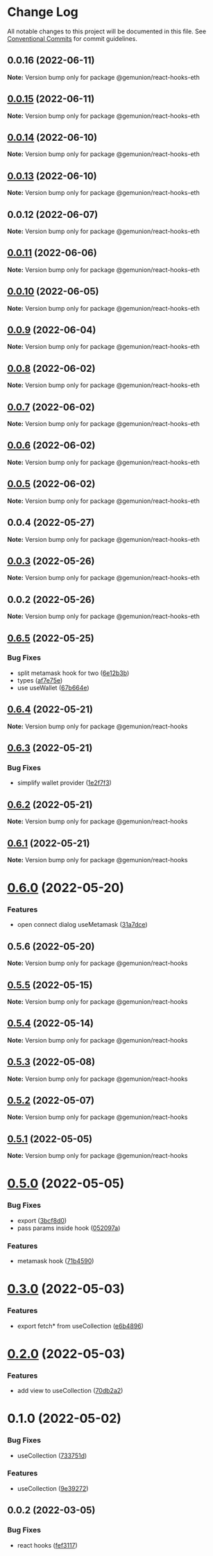 # Change Log

All notable changes to this project will be documented in this file.
See [Conventional Commits](https://conventionalcommits.org) for commit guidelines.

## 0.0.16 (2022-06-11)

**Note:** Version bump only for package @gemunion/react-hooks-eth





## [0.0.15](https://github.com/gemunion/mui-packages/compare/@gemunion/react-hooks-eth@0.0.14...@gemunion/react-hooks-eth@0.0.15) (2022-06-11)

**Note:** Version bump only for package @gemunion/react-hooks-eth





## [0.0.14](https://github.com/gemunion/mui-packages/compare/@gemunion/react-hooks-eth@0.0.13...@gemunion/react-hooks-eth@0.0.14) (2022-06-10)

**Note:** Version bump only for package @gemunion/react-hooks-eth





## [0.0.13](https://github.com/gemunion/mui-packages/compare/@gemunion/react-hooks-eth@0.0.12...@gemunion/react-hooks-eth@0.0.13) (2022-06-10)

**Note:** Version bump only for package @gemunion/react-hooks-eth





## 0.0.12 (2022-06-07)

**Note:** Version bump only for package @gemunion/react-hooks-eth





## [0.0.11](https://github.com/gemunion/mui-packages/compare/@gemunion/react-hooks-eth@0.0.10...@gemunion/react-hooks-eth@0.0.11) (2022-06-06)

**Note:** Version bump only for package @gemunion/react-hooks-eth





## [0.0.10](https://github.com/gemunion/mui-packages/compare/@gemunion/react-hooks-eth@0.0.9...@gemunion/react-hooks-eth@0.0.10) (2022-06-05)

**Note:** Version bump only for package @gemunion/react-hooks-eth





## [0.0.9](https://github.com/gemunion/mui-packages/compare/@gemunion/react-hooks-eth@0.0.8...@gemunion/react-hooks-eth@0.0.9) (2022-06-04)

**Note:** Version bump only for package @gemunion/react-hooks-eth





## [0.0.8](https://github.com/gemunion/mui-packages/compare/@gemunion/react-hooks-eth@0.0.7...@gemunion/react-hooks-eth@0.0.8) (2022-06-02)

**Note:** Version bump only for package @gemunion/react-hooks-eth





## [0.0.7](https://github.com/gemunion/mui-packages/compare/@gemunion/react-hooks-eth@0.0.6...@gemunion/react-hooks-eth@0.0.7) (2022-06-02)

**Note:** Version bump only for package @gemunion/react-hooks-eth





## [0.0.6](https://github.com/gemunion/mui-packages/compare/@gemunion/react-hooks-eth@0.0.5...@gemunion/react-hooks-eth@0.0.6) (2022-06-02)

**Note:** Version bump only for package @gemunion/react-hooks-eth





## [0.0.5](https://github.com/gemunion/mui-packages/compare/@gemunion/react-hooks-eth@0.0.4...@gemunion/react-hooks-eth@0.0.5) (2022-06-02)

**Note:** Version bump only for package @gemunion/react-hooks-eth





## 0.0.4 (2022-05-27)

**Note:** Version bump only for package @gemunion/react-hooks-eth





## [0.0.3](https://github.com/gemunion/mui-packages/compare/@gemunion/react-hooks-eth@0.0.2...@gemunion/react-hooks-eth@0.0.3) (2022-05-26)

**Note:** Version bump only for package @gemunion/react-hooks-eth





## 0.0.2 (2022-05-26)

**Note:** Version bump only for package @gemunion/react-hooks-eth





## [0.6.5](https://github.com/gemunion/mui-packages/compare/@gemunion/react-hooks@0.6.4...@gemunion/react-hooks@0.6.5) (2022-05-25)


### Bug Fixes

* split metamask hook for two ([6e12b3b](https://github.com/gemunion/mui-packages/commit/6e12b3bff1fa713c148f8b9fd9b90c1344275561))
* types ([af7e75e](https://github.com/gemunion/mui-packages/commit/af7e75ef39d5cdd3d2e438cafe6b757a2d555817))
* use useWallet ([67b664e](https://github.com/gemunion/mui-packages/commit/67b664e3769982038509006182b9276c7870020d))





## [0.6.4](https://github.com/gemunion/mui-packages/compare/@gemunion/react-hooks@0.6.3...@gemunion/react-hooks@0.6.4) (2022-05-21)

**Note:** Version bump only for package @gemunion/react-hooks





## [0.6.3](https://github.com/gemunion/mui-packages/compare/@gemunion/react-hooks@0.6.2...@gemunion/react-hooks@0.6.3) (2022-05-21)


### Bug Fixes

* simplify wallet provider ([1e2f7f3](https://github.com/gemunion/mui-packages/commit/1e2f7f32c64abaf2ed1ac3397fc33d04b18a594b))





## [0.6.2](https://github.com/gemunion/mui-packages/compare/@gemunion/react-hooks@0.6.1...@gemunion/react-hooks@0.6.2) (2022-05-21)

**Note:** Version bump only for package @gemunion/react-hooks





## [0.6.1](https://github.com/gemunion/mui-packages/compare/@gemunion/react-hooks@0.6.0...@gemunion/react-hooks@0.6.1) (2022-05-21)

**Note:** Version bump only for package @gemunion/react-hooks





# [0.6.0](https://github.com/gemunion/mui-packages/compare/@gemunion/react-hooks@0.5.6...@gemunion/react-hooks@0.6.0) (2022-05-20)


### Features

* open connect dialog useMetamask ([31a7dce](https://github.com/gemunion/mui-packages/commit/31a7dce2f8b80450775a5b396ffe8ec0e001c69e))





## 0.5.6 (2022-05-20)

**Note:** Version bump only for package @gemunion/react-hooks





## [0.5.5](https://github.com/gemunion/mui-packages/compare/@gemunion/react-hooks@0.5.4...@gemunion/react-hooks@0.5.5) (2022-05-15)

**Note:** Version bump only for package @gemunion/react-hooks





## [0.5.4](https://github.com/gemunion/mui-packages/compare/@gemunion/react-hooks@0.5.3...@gemunion/react-hooks@0.5.4) (2022-05-14)

**Note:** Version bump only for package @gemunion/react-hooks





## [0.5.3](https://github.com/gemunion/mui-packages/compare/@gemunion/react-hooks@0.5.2...@gemunion/react-hooks@0.5.3) (2022-05-08)

**Note:** Version bump only for package @gemunion/react-hooks





## [0.5.2](https://github.com/gemunion/mui-packages/compare/@gemunion/react-hooks@0.5.1...@gemunion/react-hooks@0.5.2) (2022-05-07)

**Note:** Version bump only for package @gemunion/react-hooks





## [0.5.1](https://github.com/gemunion/mui-packages/compare/@gemunion/react-hooks@0.5.0...@gemunion/react-hooks@0.5.1) (2022-05-05)

**Note:** Version bump only for package @gemunion/react-hooks





# [0.5.0](https://github.com/gemunion/mui-packages/compare/@gemunion/react-hooks@0.3.0...@gemunion/react-hooks@0.5.0) (2022-05-05)


### Bug Fixes

* export ([3bcf8d0](https://github.com/gemunion/mui-packages/commit/3bcf8d00cebbc029100c0d72cf8eafd4c80a1578))
* pass params inside hook ([052097a](https://github.com/gemunion/mui-packages/commit/052097a5d1d3f57905c658a40838ac67b1fc05e1))


### Features

* metamask hook ([71b4590](https://github.com/gemunion/mui-packages/commit/71b45905d40e092d42dfe3f9da8177ab0f77b4cc))





# [0.3.0](https://github.com/gemunion/mui-packages/compare/@gemunion/react-hooks@0.2.0...@gemunion/react-hooks@0.3.0) (2022-05-03)


### Features

* export fetch* from useCollection ([e6b4896](https://github.com/gemunion/mui-packages/commit/e6b489615d1e17e5bee31793720a5b50570f0931))





# [0.2.0](https://github.com/gemunion/mui-packages/compare/@gemunion/react-hooks@0.1.0...@gemunion/react-hooks@0.2.0) (2022-05-03)


### Features

* add view to useCollection ([70db2a2](https://github.com/gemunion/mui-packages/commit/70db2a2d315c70de5ddfaabb75f988b6a28bd9cf))





# 0.1.0 (2022-05-02)


### Bug Fixes

* useCollection ([733751d](https://github.com/gemunion/mui-packages/commit/733751dd102e1b6f06201f27e26a1fe51d1f013e))


### Features

* useCollection ([9e39272](https://github.com/gemunion/mui-packages/commit/9e392725178f7769838b2d77b53d646edbaaabcc))





## 0.0.2 (2022-03-05)


### Bug Fixes

* react hooks ([fef3117](https://github.com/gemunion/mui-packages/commit/fef311743bdbe12c8a67ff381216a23b6ed21b5c))

